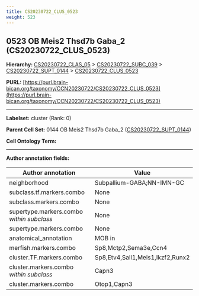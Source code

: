 ```yaml
---
title: CS20230722_CLUS_0523
weight: 523
---
```

## 0523 OB Meis2 Thsd7b Gaba_2 (CS20230722_CLUS_0523)
<b>Hierarchy: </b>
[CS20230722_CLAS_05](../CS20230722_CLAS_05) >
[CS20230722_SUBC_039](../CS20230722_SUBC_039) >
[CS20230722_SUPT_0144](../CS20230722_SUPT_0144) >
[CS20230722_CLUS_0523](../CS20230722_CLUS_0523)

**PURL:** [https://purl.brain-bican.org/taxonomy/CCN20230722/CS20230722_CLUS_0523](https://purl.brain-bican.org/taxonomy/CCN20230722/CS20230722_CLUS_0523)

---


**Labelset:** cluster (Rank: 0)

**Parent Cell Set:** 0144 OB Meis2 Thsd7b Gaba_2 ([CS20230722_SUPT_0144](../CS20230722_SUPT_0144))



**Cell Ontology Term:** 

[MARKER GENES.]: #


---

[TRANSFERRED ANNOTATIONS.]: #


[AUTHOR ANNOTATION FIELDS.]: #


**Author annotation fields:**

| Author annotation | Value |
|-------------------|-------|
|neighborhood|Subpallium-GABA;NN-IMN-GC|
|subclass.tf.markers.combo|None|
|subclass.markers.combo|None|
|supertype.markers.combo _within subclass_|None|
|supertype.markers.combo|None|
|anatomical_annotation|MOB in|
|merfish.markers.combo|Sp8,Mctp2,Sema3e,Ccn4|
|cluster.TF.markers.combo|Sp8,Etv4,Sall1,Meis1,Ikzf2,Runx2|
|cluster.markers.combo _within subclass_|Capn3|
|cluster.markers.combo|Otop1,Capn3|
